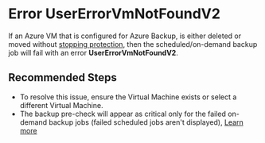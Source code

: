 <properties
    pageTitle="UserErrorVmNotFoundV2"
    description="UserErrorVmNotFoundV2"
    infoBubbleText="We have identified that your backup operation has failed because the virtual machine does not exist."
    service="microsoft.recoveryservices"
    resource="backup"
    authors="srinathvasireddy"
    ms.author="srinathvasireddy"
    displayOrder=""
    articleId="azurebackup-crc-usererrorvmnotfoundv2"
    diagnosticScenario="azurebackup-crc-usererrorvmnotfoundv2"
    selfHelpType="diagnostics"
    supportTopicIds=""
    resourceTags=""
    productPesIds="15207"
    cloudEnvironments="public, fairfax, usnat, ussec"
	ownershipId="StorageMediaEdge_Backup"
/>


# Error UserErrorVmNotFoundV2

<!--issueDescription-->
If an Azure VM that is configured for Azure Backup, is either deleted or moved without [stopping protection]( https://docs.microsoft.com/azure/backup/backup-azure-manage-vms#stop-protecting-a-vm), then the scheduled/on-demand backup job will fail with an error **UserErrorVmNotFoundV2**.
<!--/issueDescription-->

## **Recommended Steps**
- To resolve this issue, ensure the Virtual Machine exists or select a different Virtual Machine.
- The backup pre-check will appear as critical only for the failed on-demand backup jobs (failed scheduled jobs aren't displayed), [Learn more]( https://docs.microsoft.com/azure/backup/backup-azure-manage-vms#backup-item-where-primary-data-source-no-longer-exists)
